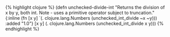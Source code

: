 {% highlight clojure %}
(defn unchecked-divide-int
  "Returns the division of x by y, both int.
  Note - uses a primitive operator subject to truncation."
  {:inline (fn [x y] `(. clojure.lang.Numbers (unchecked_int_divide ~x ~y)))
   :added "1.0"}
  [x y] (. clojure.lang.Numbers (unchecked_int_divide x y)))
{% endhighlight %}
